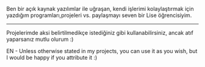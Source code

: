 Ben bir açık kaynak yazılımlar ile uğraşan, kendi işlerimi kolaylaştırmak için yazdığım programları,projeleri vs. paylaşmayı seven bir Lise öğrencisiyim.



---
Projelerimde aksi belirtilmedikçe istediğiniz gibi kullanabilirsiniz, ancak atıf yaparsanız mutlu olurum :)

EN - Unless otherwise stated in my projects, you can use it as you wish, but I would be happy if you attribute it :)
